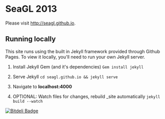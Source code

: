# SeaGL 2013

Please visit <http://seagl.github.io>.


## Running locally

This site runs using the built in Jekyll framework provided through Github Pages. To view it locally, you'll need to run your own Jekyll server.

1. Install Jekyll Gem (and it's dependencies)
``Gem install jekyll``

2. Serve Jekyll
``cd seagl.github.io && jekyll serve``

3. Navigate to **localhost:4000**

4. OPTIONAL: Watch files for changes, rebuild _site automatically
``jekyll build --watch``


[![Bitdeli Badge](https://d2weczhvl823v0.cloudfront.net/SeaGL/seagl.github.io/trend.png)](https://bitdeli.com/free "Bitdeli Badge")

